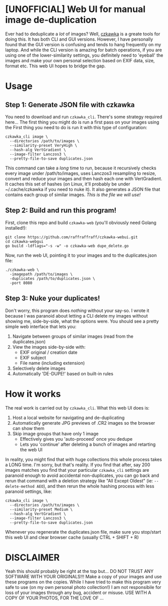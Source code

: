 # [UNOFFICIAL] Web UI for manual image de-duplication
Ever had to deduplicate a *lot* of images? Well, [czkawka](https://github.com/qarmin/czkawka) is a greate tools for doing this. It has both CLI and GUI versions. However, I have personally found that the GUI version is confusing and tends to hang frequently on my laptop. And while the CLI version is amazing for batch operations, if you are using one of the lower-similarity settings, you definitely need to 'eyeball' the images and make your own personal selection based on EXIF data, size, format etc. This web UI hopes to bridge the gap.

# Usage
## Step 1: Generate JSON file with czkawka
You need to download and run `czkawka_cli`. There's some strategy required here... The first thing you might do is run a first pass on your images using the First thing you need to do is run it with this type of configuration:

```
czkawka_cli image \
  --directories /path/to/images \
  --similarity-preset VeryHigh \
  --hash-alg VertGradient \
  --image-filter Lanczos3 \
  --pretty-file-to-save duplicates.json
```

This command can take a _long_ time to run, because it recursively checks every image under /path/to/images, uses Lanczos3 resampling to resize, convert and reduce your images and then hash each one with VertGradient. It caches this set of hashes (on Linux, it'll probably be under ~/.cache/czkawka if you need to nuke it). It also generates a JSON file that contains each group of similar images. _This is the file we will use!_

## Step 2: Build and run this program!
First, clone this repo and build `czkawka-web` (you'll obviously need Golang installed!):
```
git clone https://github.com/raffraffraff/czkawka-webui.git
cd czkawka-webgui
go build -ldflags="-s -w" -o czkawka-web dupe_delete.go
```

Now, run the web UI, pointing it to your images and to the duplicates.json file:
```
./czkawka-web \
  -imagepath /path/to/images \
  -duplicates /path/to/duplicates.json \
  -port 8080
```

## Step 3: Nuke your duplicates!
Don't worry, this program does _nothing_ without your say-so. I wrote it because I was paranoid about letting a CLI delete my images without showing me, side-by-side, what the options were. You should see a pretty simple web interface that lets you:
1. Navigate between groups of similar images (read from the duplicates.json)
2. View the images side-by-side with:
   - EXIF original / creation date
   - EXIF subject
   - File name (including extension)
3. Selectively delete images
4. Automatically 'DE-DUPE!' based on built-in rules

# How it works
The real work is carried out by `czkawka_cli`. What this web UI does is:
1. Host a local website for navigating and de-duplicating
2. Automatically generate JPG previews of .CR2 images so the browser can show them
3. Skip image groups that have only 1 image
   - Effectively gives you 'auto-proceed' once you dedupe
   - Lets you 'continue' after deleting a bunch of images and retarting the web UI

In reality, you might find that with huge collections this whole process takes a LONG time. I'm sorry, but that's reality. If you find that after, say 200 images matches you find that your particular `czkawka_cli` settings are paranoid enough to avoid accidental non-duplicates, you can go back and rerun that command with a deletion strategy like "All Except Oldest" (ie: `--delete-method AEO`), and then rerun the whole hashing process with less paranoid settings, like:

```
czkawka_cli image \
  --directories /path/to/images \
  --similarity-preset Medium \
  --hash-alg VertGradient \
  --image-filter Lanczos3 \
  --pretty-file-to-save duplicates.json
```

Whenever you regenerate the duplicates.json file, make sure you stop/start this web UI and clear browser cache (usually CTRL + SHIFT + R)

# DISCLAIMER
Yeah this should probably be right at the top but... DO NOT TRUST ANY SOFTWARE WITH YOUR ORIGINALS!!! Make a copy of your images and use these programs on the copies. While I have tried to make this program very safe to use (on my own personal photo collection!) I am not responsibile for loss of your images through any bug, accident or misuse. USE WITH A COPY OF YOUR PHOTOS, FOR THE LOVE OF ...
